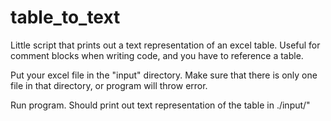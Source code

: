 # table_to_text
Little script that prints out a text representation of an excel table. Useful for comment blocks when writing code, and you have to reference a table.

Put your excel file in the "input" directory. Make sure that there is only one file in that directory, or program will throw error.

Run program. Should print out text representation of the table in ./input/"
